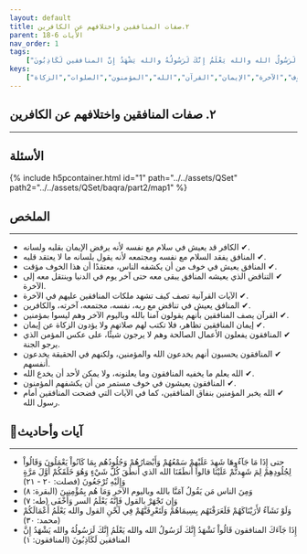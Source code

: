 ```yaml
---
layout: default
title: ٢.صفات المنافقين واختلافهم عن الكافرين
parent: الأيات 6-18
nav_order: 1
tags: 
    ["حتى إِذَا مَا جَآءُوهَا شَهِدَ عَلَيْهِمْ سَمْعُهُمْ وَأَبْصَارُهُمْ وَجُلُودُهُم بِمَا كَانُواْ يَعْمَلُونَ وَقَالُواْ لِجُلُودِهِمْ لِمَ شَهِدتُّمْ عَلَيْنَا قالوا أَنطَقَنَا الله الذي أَنطَقَ كُلَّ شَيْءٍ وَهُوَ خَلَقَكُمْ أَوَّلَ مَرَّةٍ وَإِلَيْهِ تُرْجَعُونَ","وَمِنَ الناس مَن يَقُولُ آمَنَّا بالله وباليوم الآخر وَمَا هُم بِمُؤْمِنِينَ","وَإِن تَجْهَرْ بالقول فَإِنَّهُ يَعْلَمُ السر وَأَخْفَى","وَلَوْ نَشَآءُ لأَرَيْنَاكَهُمْ فَلَعَرَفْتَهُم بِسِيمَاهُمْ وَلَتَعْرِفَنَّهُمْ فِي لَحْنِ القول والله يَعْلَمُ أَعْمَالَكُمْ","إِذَا جَآءَكَ المنافقون قَالُواْ نَشْهَدُ إِنَّكَ لَرَسُولُ الله والله يَعْلَمُ إِنَّكَ لَرَسُولُهُ والله يَشْهَدُ إِنَّ المنافقين لَكَاذِبُونَ"]
keys:
    ["المنافقون","التناقض","الخوف","الآخرة","الإيمان","القرآن","الله","المؤمنون","الصلوات","الزكاة"]
---
```

## ٢. صفات المنافقين واختلافهم عن الكافرين
***
## الأسئلة 
{% include h5pcontainer.html id="1" path="../../assets/QSet" path2="../../assets/QSet/baqra/part2/map1" %}
## الملخص
***
- ‏✔ الكافر قد يعيش في سلام مع نفسه لأنه يرفض الإيمان بقلبه ولسانه. 
- ‏✔ المنافق يفقد السلام مع نفسه ومجتمعه لأنه يقول بلسانه ما لا يعتقد قلبه. 
- ‏✔ المنافق يعيش في خوف من أن يكشفه الناس، معتقدًا أن هذا الخوف مؤقت. 
- ‏✔ التناقض الذي يعيشه المنافق يبقى معه حتى آخر يوم في الدنيا وينتقل معه إلى الآخرة. 
- ‏✔ الآيات القرآنية تصف كيف تشهد ملكات المنافقين عليهم في الآخرة. 
- ‏✔ المنافق يعيش في تناقض مع ربه، نفسه، مجتمعه، آخرته، والكافرين. 
- ‏✔ القرآن يصف المنافقين بأنهم يقولون آمنا بالله وباليوم الآخر وهم ليسوا بمؤمنين. 
- ‏✔ إيمان المنافقين تظاهر، فلا تكتب لهم صلاتهم ولا يؤدون الزكاة عن إيمان. 
- ‏✔ المنافقون يفعلون الأعمال الصالحة وهم لا يرجون شيئًا، على عكس المؤمن الذي يرجو الجنة. 
- ‏✔ المنافقون يحسبون أنهم يخدعون الله والمؤمنين، ولكنهم في الحقيقة يخدعون أنفسهم. 
- ‏✔ الله يعلم ما يخفيه المنافقون وما يعلنونه، ولا يمكن لأحد أن يخدع الله. 
- ‏✔ المنافقون يعيشون في خوف مستمر من أن يكشفهم المؤمنون. 
- ‏✔ الله يخبر المؤمنين بنفاق المنافقين، كما في الآيات التي فضحت المنافقين أمام رسول الله. 

## 📜آيات وأحاديث
***
- ‏حتى إِذَا مَا جَآءُوهَا شَهِدَ عَلَيْهِمْ سَمْعُهُمْ وَأَبْصَارُهُمْ وَجُلُودُهُم بِمَا كَانُواْ يَعْمَلُونَ وَقَالُواْ لِجُلُودِهِمْ لِمَ شَهِدتُّمْ عَلَيْنَا قالوا أَنطَقَنَا الله الذي أَنطَقَ كُلَّ شَيْءٍ وَهُوَ خَلَقَكُمْ أَوَّلَ مَرَّةٍ وَإِلَيْهِ تُرْجَعُونَ (فصلت: ٢٠ - ٢١)
- ‏وَمِنَ الناس مَن يَقُولُ آمَنَّا بالله وباليوم الآخر وَمَا هُم بِمُؤْمِنِينَ (البقرة: ٨)
- ‏وَإِن تَجْهَرْ بالقول فَإِنَّهُ يَعْلَمُ السر وَأَخْفَى (طه: ٧)
- ‏وَلَوْ نَشَآءُ لأَرَيْنَاكَهُمْ فَلَعَرَفْتَهُم بِسِيمَاهُمْ وَلَتَعْرِفَنَّهُمْ فِي لَحْنِ القول والله يَعْلَمُ أَعْمَالَكُمْ (محمد: ٣٠)
- ‏إِذَا جَآءَكَ المنافقون قَالُواْ نَشْهَدُ إِنَّكَ لَرَسُولُ الله والله يَعْلَمُ إِنَّكَ لَرَسُولُهُ والله يَشْهَدُ إِنَّ المنافقين لَكَاذِبُونَ (المنافقون: ١)

